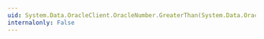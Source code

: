 ```yaml
---
uid: System.Data.OracleClient.OracleNumber.GreaterThan(System.Data.OracleClient.OracleNumber,System.Data.OracleClient.OracleNumber)
internalonly: False
---
```

